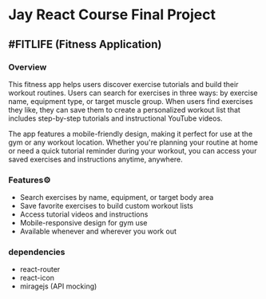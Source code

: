 # Jay React Course Final Project
## #FITLIFE (Fitness Application)

### Overview
This fitness app helps users discover exercise tutorials and build their workout routines. Users can search for exercises in three ways: by exercise name, equipment type, or target muscle group. When users find exercises they like, they can save them to create a personalized workout list that includes step-by-step tutorials and instructional YouTube videos.

The app features a mobile-friendly design, making it perfect for use at the gym or any workout location. Whether you're planning your routine at home or need a quick tutorial reminder during your workout, you can access your saved exercises and instructions anytime, anywhere. 


### Features⚙️
- Search exercises by name, equipment, or target body area
- Save favorite exercises to build custom workout lists
- Access tutorial videos and instructions
- Mobile-responsive design for gym use
- Available whenever and wherever you work out

### dependencies
- react-router
- react-icon
- miragejs (API mocking)